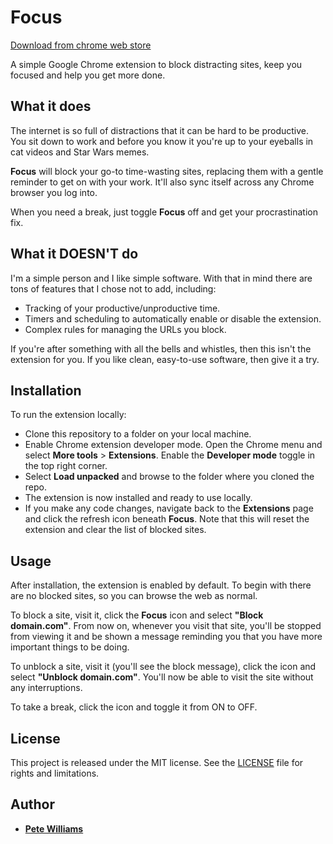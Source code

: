 # Focus

[Download from chrome web store](https://chrome.google.com/webstore/detail/focus/pjinhjobhjahbjflomiamnofanapcbii)

A simple Google Chrome extension to block distracting sites, keep you focused and help you get more done.

## What it does

The internet is so full of distractions that it can be hard to be productive. You sit down to work and before you know it you're up to your eyeballs in cat videos and Star Wars memes.

**Focus** will block your go-to time-wasting sites, replacing them with a gentle reminder to get on with your work. It'll also sync itself across any Chrome browser you log into.

When you need a break, just toggle **Focus** off and get your procrastination fix.

## What it DOESN'T do

I'm a simple person and I like simple software. With that in mind there are tons of features that I chose not to add, including:

* Tracking of your productive/unproductive time.
* Timers and scheduling to automatically enable or disable the extension.
* Complex rules for managing the URLs you block.

If you're after something with all the bells and whistles, then this isn't the extension for you. If you like clean, easy-to-use software, then give it a try.

## Installation

To run the extension locally:

* Clone this repository to a folder on your local machine.
* Enable Chrome extension developer mode. Open the Chrome menu and select **More tools** > **Extensions**. Enable the **Developer mode** toggle in the top right corner.
* Select **Load unpacked** and browse to the folder where you cloned the repo.
* The extension is now installed and ready to use locally.
* If you make any code changes, navigate back to the **Extensions** page and click the refresh icon beneath **Focus**. Note that this will reset the extension and clear the list of blocked sites.

## Usage

After installation, the extension is enabled by default. To begin with there are no blocked sites, so you can browse the web as normal.

To block a site, visit it, click the **Focus** icon and select **"Block domain.com"**. From now on, whenever you visit that site, you'll be stopped from viewing it and be shown a message reminding you that you have more important things to be doing.

To unblock a site, visit it (you'll see the block message), click the icon and select **"Unblock domain.com"**. You'll now be able to visit the site without any interruptions.

To take a break, click the icon and toggle it from ON to OFF.

## License

This project is released under the MIT license. See the [LICENSE](LICENSE.md) file for rights and limitations.

## Author

* [**Pete Williams**](https://github.com/petewritescode)